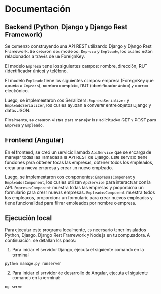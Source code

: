 # Documentación

## Backend (Python, Django y Django Rest Framework)

Se comenzó construyendo una API REST utilizando Django y Django Rest Framework. Se crearon dos modelos: `Empresa` y `Empleado`, los cuales están relacionados a través de un ForeignKey.

El modelo `Empresa` tiene los siguientes campos: nombre, dirección, RUT (identificador único) y teléfono.

El modelo `Empleado` tiene los siguientes campos: empresa (ForeignKey que apunta a `Empresa`), nombre completo, RUT (identificador único) y correo electrónico.

Luego, se implementaron dos Serializers: `EmpresaSerializer` y `EmpleadoSerializer`, los cuales ayudan a convertir entre objetos Django y datos JSON.

Finalmente, se crearon vistas para manejar las solicitudes GET y POST para `Empresa` y `Empleado`.

## Frontend (Angular)

En el frontend, se creó un servicio llamado `ApiService` que se encarga de manejar todas las llamadas a la API REST de Django. Este servicio tiene funciones para obtener todas las empresas, obtener todos los empleados, crear una nueva empresa y crear un nuevo empleado.

Luego, se implementaron dos componentes: `EmpresasComponent` y `EmpleadosComponent`, los cuales utilizan `ApiService` para interactuar con la API. `EmpresasComponent` muestra todas las empresas y proporciona un formulario para crear nuevas empresas. `EmpleadosComponent` muestra todos los empleados, proporciona un formulario para crear nuevos empleados y tiene funcionalidad para filtrar empleados por nombre o empresa.

## Ejecución local

Para ejecutar este programa localmente, es necesario tener instalados Python, Django, Django Rest Framework y Node.js en tu computadora. A continuación, se detallan los pasos:

1. Para iniciar el servidor Django, ejecuta el siguiente comando en la terminal:

```
python manage.py runserver
```


2. Para iniciar el servidor de desarrollo de Angular, ejecuta el siguiente comando en la terminal:

```
ng serve
```
